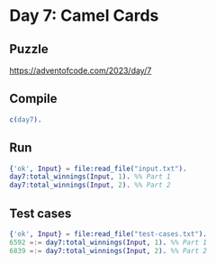 # Day 7: Camel Cards

## Puzzle

<https://adventofcode.com/2023/day/7>

## Compile

```erlang
c(day7).
```

## Run

```erlang
{'ok', Input} = file:read_file("input.txt").
day7:total_winnings(Input, 1). %% Part 1
day7:total_winnings(Input, 2). %% Part 2
```

## Test cases

```erlang
{'ok', Input} = file:read_file("test-cases.txt").
6592 =:= day7:total_winnings(Input, 1). %% Part 1
6839 =:= day7:total_winnings(Input, 2). %% Part 2
```
